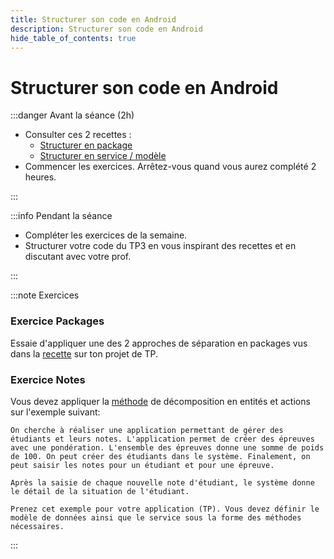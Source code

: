 ```yaml
---
title: Structurer son code en Android
description: Structurer son code en Android
hide_table_of_contents: true
---
```


# Structurer son code en Android

<Row>

<Column>

:::danger Avant la séance (2h)

- Consulter ces 2 recettes :
    - [Structurer en package](../03-recettes/structure-package.mdx)
    - [Structurer en service / modèle](../03-recettes/service.mdx)
- Commencer les exercices. Arrêtez-vous quand vous aurez complété 2 heures.

<Row>


</Row>

:::

</Column>

<Column>

:::info Pendant la séance

- Compléter les exercices de la semaine.
- Structurer votre code du TP3 en vous inspirant des recettes et en discutant avec votre prof.

:::

</Column>

</Row>

:::note Exercices

### Exercice Packages

Essaie d'appliquer une des 2 approches de séparation en packages vus dans la [recette](../03-recettes/structure-package.mdx) sur ton 
projet de TP.

### Exercice Notes

Vous devez appliquer la [méthode](../03-recettes/service.mdx) de décomposition en entités et actions sur l'exemple suivant:

```
On cherche à réaliser une application permettant de gérer des étudiants et leurs notes. L'application permet de créer des épreuves avec une pondération. L'ensemble des épreuves donne une somme de poids de 100. On peut créer des étudiants dans le système. Finalement, on peut saisir les notes pour un étudiant et pour une épreuve.

Après la saisie de chaque nouvelle note d'étudiant, le système donne le détail de la situation de l'étudiant.

Prenez cet exemple pour votre application (TP). Vous devez définir le modèle de données ainsi que le service sous la forme des méthodes nécessaires.
```

:::
